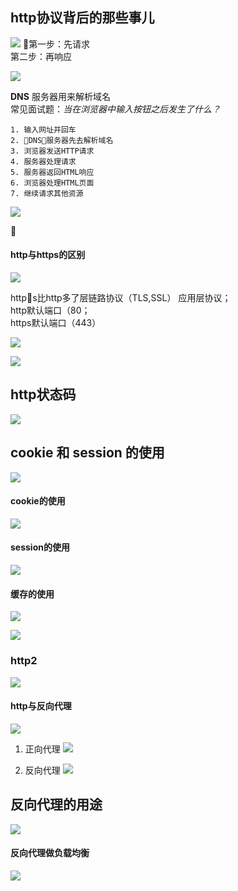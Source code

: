 
## http协议背后的那些事儿
![](https://user-gold-cdn.xitu.io/2018/5/16/16366eedc20cc571?w=1111&h=536&f=jpeg&s=147421)
第一步：先请求    
第二步：再响应

![](https://user-gold-cdn.xitu.io/2018/5/16/16366eedc20ad89e?w=1143&h=596&f=jpeg&s=492166)

**DNS** 服务器用来解析域名    
常见面试题：*当在浏览器中输入按钮之后发生了什么？*
```   
1. 输入网址并回车
2. DNS服务器先去解析域名
3. 浏览器发送HTTP请求
4. 服务器处理请求
5. 服务器返回HTML响应
6. 浏览器处理HTML页面
7. 继续请求其他资源
```
![](https://user-gold-cdn.xitu.io/2018/5/16/16366eedc2136a18?w=1179&h=605&f=jpeg&s=220908)


#### http与https的区别
![](https://user-gold-cdn.xitu.io/2018/5/16/16366eedc24cb4dd?w=1126&h=607&f=jpeg&s=154825)

https比http多了层链路协议（TLS,SSL）  应用层协议；  
http默认端口（80；  
https默认端口（443）

![](https://user-gold-cdn.xitu.io/2018/5/16/16366eedc2aaef3f?w=1169&h=603&f=jpeg&s=379811)

![](https://user-gold-cdn.xitu.io/2018/5/16/16366eee68eb63b9?w=930&h=627&f=jpeg&s=231809)

## http状态码

![](https://user-gold-cdn.xitu.io/2018/5/16/16366eedcd0844ca?w=2236&h=1178&f=jpeg&s=487837)

## cookie 和 session 的使用

![](https://user-gold-cdn.xitu.io/2018/5/16/16366eedf2b53bc5?w=1144&h=601&f=jpeg&s=295566)

#### cookie的使用
![](https://user-gold-cdn.xitu.io/2018/5/16/16366eedf55f8908?w=1222&h=662&f=jpeg&s=309536)

#### session的使用

![](https://user-gold-cdn.xitu.io/2018/5/16/16366eedf887c8e9?w=2132&h=882&f=jpeg&s=263058)

#### 缓存的使用

![](https://user-gold-cdn.xitu.io/2018/5/16/16366eee01b70bf4?w=1063&h=586&f=jpeg&s=270566)

![](https://user-gold-cdn.xitu.io/2018/5/16/16366eee01c3d343?w=1070&h=608&f=jpeg&s=333073)

### http2
![](https://user-gold-cdn.xitu.io/2018/5/16/16366eee26b818a9?w=818&h=559&f=jpeg&s=156009)
#### http与反向代理
![](https://user-gold-cdn.xitu.io/2018/5/16/16366eee33724d6f?w=1011&h=592&f=jpeg&s=162635)

1. 正向代理
![](https://user-gold-cdn.xitu.io/2018/5/16/16366eee3943bdb1?w=748&h=518&f=jpeg&s=59424)

2. 反向代理 
 ![](https://user-gold-cdn.xitu.io/2018/5/16/16366eee4a83671d?w=822&h=541&f=jpeg&s=61797)

## 反向代理的用途
 ![](https://user-gold-cdn.xitu.io/2018/5/16/16366eee61348bac?w=1161&h=647&f=jpeg&s=190958)
 #### 反向代理做负载均衡
 ![](https://user-gold-cdn.xitu.io/2018/5/16/16366eee614a5685?w=909&h=643&f=jpeg&s=158527)